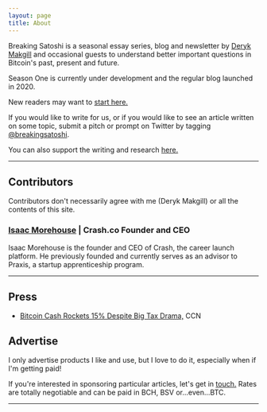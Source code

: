 ```yaml
---
layout: page
title: About
---
```


Breaking Satoshi is a seasonal essay series, blog and newsletter by [Deryk Makgill](https://derykmakgill.com) and occasional guests to understand better important questions in Bitcoin's past, present and future.

Season One is currently under development and the regular blog launched in 2020.

New readers may want to [start here.](/archive) 

If you would like to write for us, or if you would like to see an article written on some topic, submit a pitch or prompt on Twitter by tagging [@breakingsatoshi](https://twitter.com/breakingsatoshi).

You can also support the writing and research [here.](/support)

---

## Contributors

Contributors don't necessarily agree with me (Deryk Makgill) or all the contents of this site.

### [Isaac Morehouse](https://isaacmorehouse.com) | Crash.co Founder and CEO

Isaac Morehouse is the founder and CEO of Crash, the career launch platform. He previously founded and currently serves as an advisor to Praxis, a startup apprenticeship program. 


---

## Press

- [Bitcoin Cash Rockets 15% Despite Big Tax Drama,](https://www.ccn.com/cryptos-big-tax-drama-cant-stop-bitcoin-cash-surge/) CCN

## Advertise

I only advertise products I like and use, but I love to do it, especially when if I'm getting paid! 

If you're interested in sponsoring particular articles, let's get in [touch.](/contact) Rates are totally negotiable and can be paid in BCH, BSV or...even...BTC.

---
